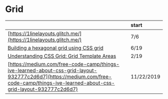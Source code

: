 # Grid

|  | start |
| :--- | :--- |
| [https://1linelayouts.glitch.me/](https://1linelayouts.glitch.me/) | 7/6 |
| [Building a hexagonal grid using CSS grid](https://ninjarockstar.dev/css-hex-grids/) | 6/19 |
| [Understanding CSS Grid: Grid Template Areas](https://www.smashingmagazine.com/2020/02/understanding-css-grid-template-areas/) | 2/19 |
| [https://medium.com/free-code-camp/things-ive-learned-about-css-grid-layout-932777c2d6d7](https://medium.com/free-code-camp/things-ive-learned-about-css-grid-layout-932777c2d6d7) | 11/22/2019 |

